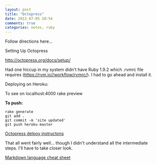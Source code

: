 ```yaml
---
layout: post
title: "Octopress"
date: 2012-07-05 10:54
comments: true
categories: notes, ruby
---
```


Follow directions here...

Setting Up Octopress

<http://octopress.org/docs/setup/>

Had one hiccup in my system didn't have Ruby 1.9.2 which .rvmrc file requires (https://rvm.io//workflow/rvmrc/). I had to go ahead and install it.

Deploying on Heroku:

To see on localhost:4000
rake preview 

**To push:**
```
rake generate
git add .
git commit -m 'site updated'
git push heroku master
```

[Octopress delpoy instructons](http://octopress.org/docs/deploying/heroku/)

That all went fairly well... though I didn't understand all the intermediate steps. I'll have to take closer look.

[Markdown language cheat sheet](http://support.mashery.com/docs/customizing_your_portal/Markdown_Cheat_Sheet/)


